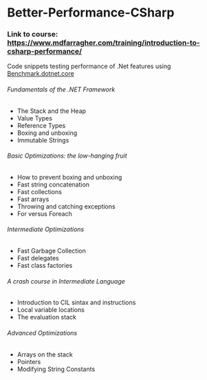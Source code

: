 # Better-Performance-CSharp
### Link to course: https://www.mdfarragher.com/training/introduction-to-csharp-performance/

Code snippets testing performance of .Net features using [Benchmark.dotnet.core](https://github.com/dotnet/BenchmarkDotNet)
###### Fundamentals of the .NET Framework
- The Stack and the Heap
- Value Types
- Reference Types
- Boxing and unboxing
- Immutable Strings

###### Basic Optimizations: the low-hanging fruit
- How to prevent boxing and unboxing
- Fast string concatenation
- Fast collections
- Fast arrays
- Throwing and catching exceptions
- For versus Foreach

###### Intermediate Optimizations

- Fast Garbage Collection 
- Fast delegates
- Fast class factories

###### A crash course in Intermediate Language
- Introduction to CIL sintax and instructions
- Local variable locations
- The evaluation stack

###### Advanced Optimizations
- Arrays on the stack
- Pointers
- Modifying String Constants
